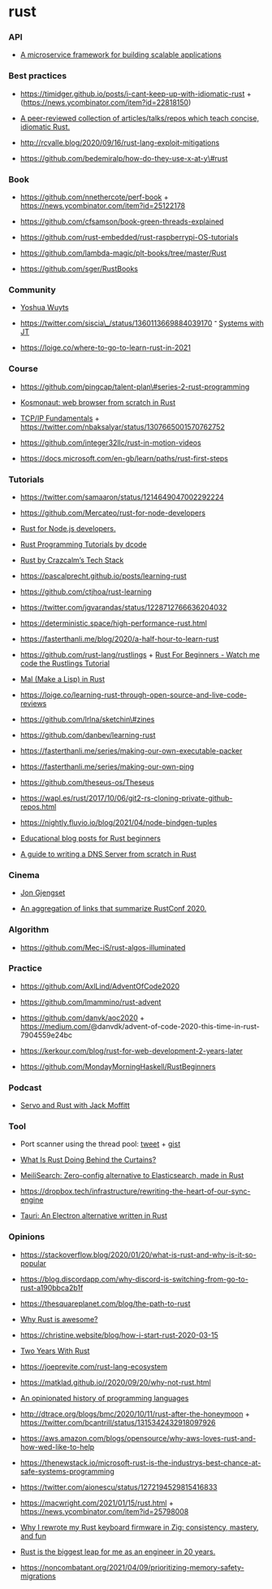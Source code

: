 rust
====

### API

-   [A microservice framework for building scalable applications](https://github.com/juicycleff/ultimate)

### Best practices

-   https://timidger.github.io/posts/i-cant-keep-up-with-idiomatic-rust + (https://news.ycombinator.com/item?id=22818150)

<!-- -->

-   [A peer-reviewed collection of articles/talks/repos which teach concise, idiomatic Rust.](https://github.com/mre/idiomatic-rust)

<!-- -->

-   http://rcvalle.blog/2020/09/16/rust-lang-exploit-mitigations

<!-- -->

-   https://github.com/bedemiralp/how-do-they-use-x-at-y\#rust

### Book

-   https://github.com/nnethercote/perf-book + https://news.ycombinator.com/item?id=25122178

<!-- -->

-   https://github.com/cfsamson/book-green-threads-explained

<!-- -->

-   https://github.com/rust-embedded/rust-raspberrypi-OS-tutorials

<!-- -->

-   https://github.com/lambda-magic/plt-books/tree/master/Rust

<!-- -->

-   https://github.com/sger/RustBooks

### Community

-   [Yoshua Wuyts](https://www.youtube.com/c/YoshuaWuyts/playlists)

<!-- -->

-   https://twitter.com/siscia\_/status/1360113669884039170 ־ [Systems with JT](https://www.youtube.com/user/giard321/playlists)

<!-- -->

-   https://loige.co/where-to-go-to-learn-rust-in-2021

### Course

-   https://github.com/pingcap/talent-plan\#series-2-rust-programming

<!-- -->

-   [Kosmonaut: web browser from scratch in Rust](https://news.ycombinator.com/item?id=24170201)

<!-- -->

-   [TCP/IP Fundamentals](https://lowlvl.org/) + https://twitter.com/nbaksalyar/status/1307665001570762752

<!-- -->

-   https://github.com/integer32llc/rust-in-motion-videos

<!-- -->

-   https://docs.microsoft.com/en-gb/learn/paths/rust-first-steps

### Tutorials

-   https://twitter.com/samaaron/status/1214649047002292224

<!-- -->

-   https://github.com/Mercateo/rust-for-node-developers

<!-- -->

-   [Rust for Node.js developers.](https://gioyik.com/s/rust-node-connecttech)

<!-- -->

-   [Rust Programming Tutorials by dcode](https://www.youtube.com/playlist?list=PLVvjrrRCBy2JSHf9tGxGKJ-bYAN_uDCUL)

<!-- -->

-   [Rust by Crazcalm’s Tech Stack](https://www.youtube.com/playlist?list=PLVhhUNGAUIQScqB26DdUq4n1Y2n3auM7X)

<!-- -->

-   https://pascalprecht.github.io/posts/learning-rust

<!-- -->

-   https://github.com/ctjhoa/rust-learning

<!-- -->

-   https://twitter.com/jgvarandas/status/1228712766636204032

<!-- -->

-   https://deterministic.space/high-performance-rust.html

<!-- -->

-   https://fasterthanli.me/blog/2020/a-half-hour-to-learn-rust

<!-- -->

-   https://github.com/rust-lang/rustlings + [Rust For Beginners - Watch me code the Rustlings Tutorial](https://www.youtube.com/playlist?list=PLauX9TuJ8sfyaLPZ1udS3zS_V9YXdsbtc)

<!-- -->

-   [Mal (Make a Lisp) in Rust](https://github.com/seven1m/mal-rust)

<!-- -->

-   https://loige.co/learning-rust-through-open-source-and-live-code-reviews

<!-- -->

-   https://github.com/lrlna/sketchin\#zines

<!-- -->

-   https://github.com/danbev/learning-rust

<!-- -->

-   https://fasterthanli.me/series/making-our-own-executable-packer

<!-- -->

-   https://fasterthanli.me/series/making-our-own-ping

<!-- -->

-   https://github.com/theseus-os/Theseus

<!-- -->

-   https://wapl.es/rust/2017/10/06/git2-rs-cloning-private-github-repos.html

<!-- -->

-   https://nightly.fluvio.io/blog/2021/04/node-bindgen-tuples

<!-- -->

-   [Educational blog posts for Rust beginners](https://github.com/pretzelhammer/rust-blog)

<!-- -->

-   [A guide to writing a DNS Server from scratch in Rust](https://github.com/EmilHernvall/dnsguide)

### Cinema

-   [Jon Gjengset](https://www.youtube.com/channel/UC_iD0xppBwwsrM9DegC5cQQ/playlists)

<!-- -->

-   [An aggregation of links that summarize RustConf 2020.](https://github.com/poteto/rustconf-2020)

### Algorithm

-   https://github.com/Mec-iS/rust-algos-illuminated

### Practice

-   https://github.com/AxlLind/AdventOfCode2020

<!-- -->

-   https://github.com/lmammino/rust-advent

<!-- -->

-   https://github.com/danvk/aoc2020 + https://medium.com/<span class="citation" data-cites="danvdk/advent-of-code-2020-this-time-in-rust-7904559e24bc">@danvdk/advent-of-code-2020-this-time-in-rust-7904559e24bc</span>

<!-- -->

-   https://kerkour.com/blog/rust-for-web-development-2-years-later

<!-- -->

-   https://github.com/MondayMorningHaskell/RustBeginners

### Podcast

-   [Servo and Rust with Jack Moffitt](https://metajack.im/2016/11/21/servo-interview-on-the-changelog)

### Tool

-   Port scanner using the thread pool: [tweet](https://twitter.com/_tomsteele/status/1212651061611122688) + [gist](https://gist.github.com/tomsteele/338fa60b6ca2dd410f428d74e1717c1c)

<!-- -->

-   [What Is Rust Doing Behind the Curtains?](https://endler.dev/2018/cargo-inspect)

<!-- -->

-   [MeiliSearch: Zero-config alternative to Elasticsearch, made in Rust](https://github.com/meilisearch/MeiliSearch)

<!-- -->

-   https://dropbox.tech/infrastructure/rewriting-the-heart-of-our-sync-engine

<!-- -->

-   [Tauri: An Electron alternative written in Rust](https://news.ycombinator.com/item?id=26194990)

### Opinions

-   https://stackoverflow.blog/2020/01/20/what-is-rust-and-why-is-it-so-popular

<!-- -->

-   https://blog.discordapp.com/why-discord-is-switching-from-go-to-rust-a190bbca2b1f

<!-- -->

-   https://thesquareplanet.com/blog/the-path-to-rust

<!-- -->

-   [Why Rust is awesome?](https://gioyik.com/s/rust-increible-devfest)

<!-- -->

-   https://christine.website/blog/how-i-start-rust-2020-03-15

<!-- -->

-   [Two Years With Rust](http://brooker.co.za/blog/2020/03/22/rust.html)

<!-- -->

-   https://joeprevite.com/rust-lang-ecosystem

<!-- -->

-   https://matklad.github.io//2020/09/20/why-not-rust.html

<!-- -->

-   [An opinionated history of programming languages](https://artagnon.com/articles/pl)

<!-- -->

-   http://dtrace.org/blogs/bmc/2020/10/11/rust-after-the-honeymoon + https://twitter.com/bcantrill/status/1315342432918097926

<!-- -->

-   https://aws.amazon.com/blogs/opensource/why-aws-loves-rust-and-how-wed-like-to-help

<!-- -->

-   https://thenewstack.io/microsoft-rust-is-the-industrys-best-chance-at-safe-systems-programming

<!-- -->

-   https://twitter.com/aionescu/status/1272194529815416833

<!-- -->

-   https://macwright.com/2021/01/15/rust.html + https://news.ycombinator.com/item?id=25798008

<!-- -->

-   [Why I rewrote my Rust keyboard firmware in Zig: consistency, mastery, and fun](https://kevinlynagh.com/rust-zig)

<!-- -->

-   [Rust is the biggest leap for me as an engineer in 20 years.](https://twitter.com/rikarends/status/1380993153516310529)

<!-- -->

-   https://noncombatant.org/2021/04/09/prioritizing-memory-safety-migrations
